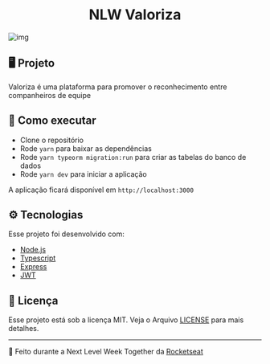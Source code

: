 # <center> __NLW Valoriza__ </center>

![img](https://user-images.githubusercontent.com/56651727/126374856-775f8497-c7fa-4859-9f41-9a8c44dd0fa6.png)

## :desktop_computer: Projeto
Valoriza é uma plataforma para promover o reconhecimento entre companheiros de equipe


## :compass: Como executar
* Clone o repositório
* Rode `yarn` para baixar as dependências
* Rode `yarn typeorm migration:run` para criar as tabelas do banco de dados
* Rode `yarn dev` para iniciar a aplicação

A aplicação ficará disponível em `http://localhost:3000`


## :gear: Tecnologias
Esse projeto foi desenvolvido com:
* [Node.js](https://nodejs.org/en/)
* [Typescript](https://www.typescriptlang.org)
* [Express](https://expressjs.com/pt-br/)
* [JWT](https://github.com/auth0/node-jsonwebtoken#readme)


## :scroll: Licença
Esse projeto está sob a licença MIT. Veja o Arquivo [LICENSE](https://github.com/CaiquePatelliScapeline/Valoriza/blob/main/LICENSE) para mais detalhes.

---

:rocket: Feito durante a Next Level Week Together da [Rocketseat](https://rocketseat.gupy.io/)
